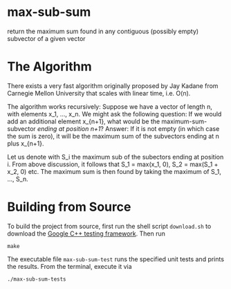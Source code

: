 # max-sub-sum
return the maximum sum found in any contiguous (possibly empty) subvector of a given vector

# The Algorithm
There exists a very fast algorithm originally proposed by Jay Kadane from Carnegie Mellon University that scales with linear time, i.e. O(n). 

The algorithm works recursively: Suppose we have a vector of length n, with elements x_1, ..., x_n. We might ask the following question: If we would add an additional element x_{n+1}, what would be the maximum-sum-subvector *ending at position n+1*? Answer: If it is not empty (in which case the sum is zero), it will be the maximum sum of the subvectors ending at n plus x_{n+1}. 

Let us denote with S_i the maximum sub of the subectors ending at position i. From above discussion, it follows that S_1 =  max(x_1, 0), S_2 = max(S_1 + x_2, 0) etc. The maximum sum is then found by taking the maximum of S_1, ..., S_n.  

# Building from Source

To build the project from source, first run the shell script `download.sh` to download the [Google C++ testing framework](https://code.google.com/p/googletest/). Then run 

```
make
```

The executable file `max-sub-sum-test` runs the specified unit tests and prints the results. From the terminal, execute it via 

```
./max-sub-sum-tests 
```
